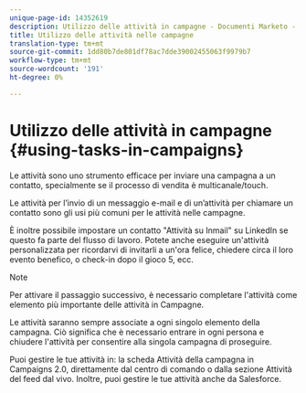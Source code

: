 ```yaml
---
unique-page-id: 14352619
description: Utilizzo delle attività in campagne - Documenti Marketo - Documentazione prodotto
title: Utilizzo delle attività nelle campagne
translation-type: tm+mt
source-git-commit: 1dd80b7de801df78ac7dde39002455063f9979b7
workflow-type: tm+mt
source-wordcount: '191'
ht-degree: 0%

---
```



# Utilizzo delle attività in campagne {#using-tasks-in-campaigns}

Le attività sono uno strumento efficace per inviare una campagna a un contatto, specialmente se il processo di vendita è multicanale/touch.

Le attività per l’invio di un messaggio e-mail e di un’attività per chiamare un contatto sono gli usi più comuni per le attività nelle campagne.

È inoltre possibile impostare un contatto &quot;Attività su Inmail&quot; su LinkedIn se questo fa parte del flusso di lavoro. Potete anche eseguire un&#39;attività personalizzata per ricordarvi di invitarli a un&#39;ora felice, chiedere circa il loro evento benefico, o check-in dopo il gioco 5, ecc.

>[!NOTE]
>
>Per attivare il passaggio successivo, è necessario completare l&#39;attività come elemento più importante delle attività in Campagne.

Le attività saranno sempre associate a ogni singolo elemento della campagna. Ciò significa che è necessario entrare in ogni persona e chiudere l&#39;attività per consentire alla singola campagna di proseguire.

Puoi gestire le tue attività in: la scheda Attività della campagna in Campaigns 2.0, direttamente dal centro di comando o dalla sezione Attività del feed dal vivo. Inoltre, puoi gestire le tue attività anche da Salesforce.
